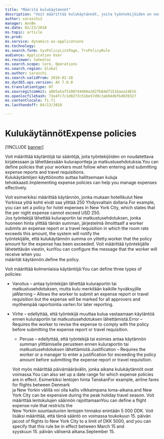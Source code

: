 ```yaml
---
title: "Määritä kulukäytännöt"
description: "Voit määrittää kulukäytännöt, joita työntekijöiden on noudatettava kirjatessaan ja lähettäessään kuluraportteja ja matkustusehdotuksia Microsoft Dynamics 365 for Finance and Operationsissa."
author: saraschi2
manager: AnnBe
ms.date: 02/23/2018
ms.topic: article
ms.prod: 
ms.service: dynamics-ax-applications
ms.technology: 
ms.search.form: SysPolicyListPage, TrvPolicyRule
audience: Application User
ms.reviewer: twheeloc
ms.search.scope: Core, Operations
ms.search.region: Global
ms.author: saraschi
ms.search.validFrom: 2016-02-28
ms.dyn365.ops.version: AX 7.0.0
ms.translationtype: HT
ms.sourcegitcommit: a8b5a5af5108744406a3d2fb84d7151baea2481b
ms.openlocfilehash: 73e4fc7c1d0273c51be57d9c3ab04dbfbd839327
ms.contentlocale: fi-fi
ms.lasthandoff: 04/13/2018

---
```


# <a name="expense-policies"></a><span data-ttu-id="3f505-103">Kulukäytännöt</span><span class="sxs-lookup"><span data-stu-id="3f505-103">Expense policies</span></span>

[!INCLUDE [banner](../includes/banner.md)]

<span data-ttu-id="3f505-104">Voit määrittää käytäntöjä tai sääntöjä, joita työntekijöiden on noudatettava kirjatessaan ja lähettäessään kuluraportteja ja matkustusehdotuksia.</span><span class="sxs-lookup"><span data-stu-id="3f505-104">You can define policies that your workers must follow when entering and submitting expense reports and travel requisitions.</span></span>         
<span data-ttu-id="3f505-105">Kulukäytäntöjen käyttöönotto auttaa hallitsemaan kuluja tehokkaasti.</span><span class="sxs-lookup"><span data-stu-id="3f505-105">Implementing expense policies can help you manage expenses effectively.</span></span>         

<span data-ttu-id="3f505-106">Voit esimerkiksi määrittää käytännön, jonka mukaan hotellikulut New Yorkissa yötä kohti eivät saa ylittää 250 Yhdysvaltain dollaria.</span><span class="sxs-lookup"><span data-stu-id="3f505-106">For example, you can set a policy for hotel expenses in New York City, which states that the per night expense cannot exceed USD 250.</span></span>       
<span data-ttu-id="3f505-107">Jos työntekijä lähettää kuluraportin tai matkustusehdotuksen, jonka huoneen hinta ylittää tämän summan, järjestelmä ilmoittaa</span><span class="sxs-lookup"><span data-stu-id="3f505-107">If a worker submits an expense report or a travel requisition in which the room rate exceeds this amount, the system will notify the</span></span>        
<span data-ttu-id="3f505-108">työntekijälle, että kulukäytännön summa on ylitetty.</span><span class="sxs-lookup"><span data-stu-id="3f505-108">worker that the policy amount for the expense has been exceeded.</span></span> <span data-ttu-id="3f505-109">Voit määrittää työntekijälle lähetettävän viestin, kun</span><span class="sxs-lookup"><span data-stu-id="3f505-109">You can configure the message that the worker will receive when you</span></span>        
<span data-ttu-id="3f505-110">määrität käytännön.</span><span class="sxs-lookup"><span data-stu-id="3f505-110">define the policy.</span></span>      
        
<span data-ttu-id="3f505-111">Voit määrittää kolmenlaisia käytäntöjä:</span><span class="sxs-lookup"><span data-stu-id="3f505-111">You can define three types of policies:</span></span>         
        
- <span data-ttu-id="3f505-112">Varoitus – antaa työntekijän lähettää kuluraportin tai matkustusehdotuksen, mutta kulu merkitään kaikille hyväksyjille ja</span><span class="sxs-lookup"><span data-stu-id="3f505-112">Warning – Allows the worker to submit an expense report or travel requisition but the expense will be marked for all approvers and</span></span>        
  <span data-ttu-id="3f505-113">myöhempää raportointia varten.</span><span class="sxs-lookup"><span data-stu-id="3f505-113">for later reporting.</span></span>        

- <span data-ttu-id="3f505-114">Virhe – edellyttää, että työntekijä muuttaa kulua vastaamaan käytäntöä ennen kuluraportin tai matkustusehdotuksen lähettämistä.</span><span class="sxs-lookup"><span data-stu-id="3f505-114">Error – Requires the worker to revise the expense to comply with the policy before submitting the expense report or travel requisition.</span></span>       
 
  - <span data-ttu-id="3f505-115">Peruse – edellyttää, että työntekijä tai esimies antaa käytännön summan ylittämiselle perusteen ennen kuluraportin tai matkustusehdotuksen lähettämistä.</span><span class="sxs-lookup"><span data-stu-id="3f505-115">Justification – Requires the worker or a manager to enter a justification for exceeding the policy amount before submitting the expense report or travel requisition.</span></span>        
 
  <span data-ttu-id="3f505-116">Voit myös määrittää päivämäärävälin, jonka aikana kulukäytännöt ovat voimassa.</span><span class="sxs-lookup"><span data-stu-id="3f505-116">You can also set up a date range for which expense policies are in effect.</span></span> <span data-ttu-id="3f505-117">Esimerkiksi lentojen hinta Tanskan</span><span class="sxs-lookup"><span data-stu-id="3f505-117">For example, airline fares for flights between Denmark</span></span>      
  <span data-ttu-id="3f505-118">ja New Yorkin välillä voi olla kallis vilkkaimpana loma-aikana.</span><span class="sxs-lookup"><span data-stu-id="3f505-118">and New York City can be expensive during the peak holiday travel season.</span></span> <span data-ttu-id="3f505-119">Voit määrittää lentokulujen säännön rajoittamaan</span><span class="sxs-lookup"><span data-stu-id="3f505-119">You can define a flight expense rule that restricts the</span></span>      
  <span data-ttu-id="3f505-120">New Yorkiin suuntautuvien lentojen hinnaksi enintään 5 000 DDK. Voit lisäksi määrittää, että tämä sääntö on voimassa toukokuun 15. päivän ja</span><span class="sxs-lookup"><span data-stu-id="3f505-120">cost of flights to New York City to a limit of DKK 5000, and you can specify that this rule be in effect between March 15 and</span></span>      
  <span data-ttu-id="3f505-121">syyskuun 15. päivän välisenä aikana.</span><span class="sxs-lookup"><span data-stu-id="3f505-121">September 15.</span></span>


